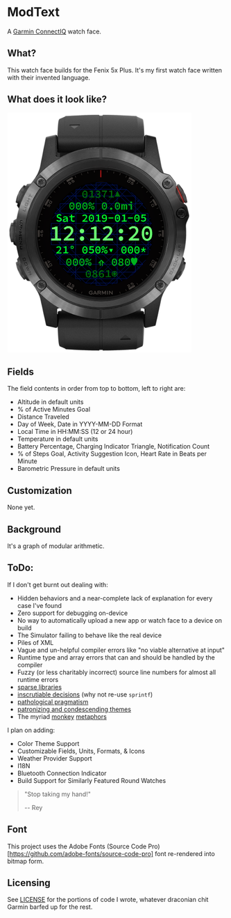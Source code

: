# ModText
A [Garmin ConnectIQ](http://developer.garmin.com/connect-iq) watch face.

## What?
This watch face builds for the Fenix 5x Plus. It's my first watch face
written with their invented language.

## What does it look like?
![Screen Shot](screenshot.png)

## Fields
The field contents in order from top to bottom, left to right are:
- Altitude in default units
- % of Active Minutes Goal
- Distance Traveled
- Day of Week, Date in YYYY-MM-DD Format
- Local Time in HH:MM:SS (12 or 24 hour)
- Temperature in default units
- Battery Percentage, Charging Indicator Triangle, Notification Count
- % of Steps Goal, Activity Suggestion Icon, Heart Rate in Beats per
	Minute
- Barometric Pressure in default units

## Customization
None yet.

## Background
It's a graph of modular arithmetic.

## ToDo:
If I don't get burnt out dealing with:

- Hidden behaviors and a near-complete lack of explanation for every
	case I've found 
- Zero support for debugging on-device
- No way to automatically upload a new app or watch face to a device
	on build
- The Simulator failing to behave like the real device
- Piles of XML
- Vague and un-helpful compiler errors like "no viable alternative at input"
- Runtime type and array errors that can and should be handled by the
	compiler
- Fuzzy (or less charitably incorrect) source line numbers for almost all runtime errors
- [sparse libraries](https://developer.garmin.com/downloads/connect-iq/monkey-c/doc/Toybox/Math.html)
- [inscrutiable decisions](https://developer.garmin.com/downloads/connect-iq/monkey-c/doc/Toybox/Lang.html#format) (why not re-use `sprintf`)
- [pathological pragmatism](https://developer.garmin.com/downloads/connect-iq/monkey-c/doc/Toybox/Time.html)
- [patronizing and condescending themes](https://developer.garmin.com/connect-iq/programmers-guide/monkey-c/)
- The myriad [monkey](https://developer.garmin.com/connect-iq/programmers-guide/shareable-libraries/) [metaphors](https://developer.garmin.com/connect-iq/programmers-guide/how-to-test/#runnoevil)

I plan on adding:

- Color Theme Support
- Customizable Fields, Units, Formats, & Icons
- Weather Provider Support
- I18N
- Bluetooth Connection Indicator
- Build Support for Similarly Featured Round Watches
 
> "Stop taking my hand!"
>
> -- Rey

## Font
This project uses the Adobe Fonts (Source Code
Pro)[https://github.com/adobe-fonts/source-code-pro] font re-rendered
into bitmap form.

## Licensing
See [LICENSE](LICENSE) for the portions of code I wrote, whatever
draconian chit Garmin barfed up for the rest.

